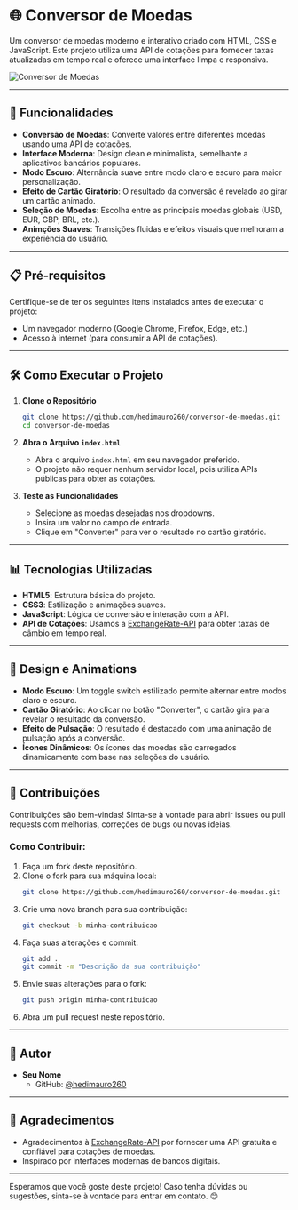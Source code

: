 # 🌐 Conversor de Moedas

Um conversor de moedas moderno e interativo criado com HTML, CSS e JavaScript. Este projeto utiliza uma API de cotações para fornecer taxas atualizadas em tempo real e oferece uma interface limpa e responsiva.

![Conversor de Moedas](https://via.placeholder.com/800x400?text=Preview+do+Conversor)

---

## 🚀 Funcionalidades

- **Conversão de Moedas**: Converte valores entre diferentes moedas usando uma API de cotações.
- **Interface Moderna**: Design clean e minimalista, semelhante a aplicativos bancários populares.
- **Modo Escuro**: Alternância suave entre modo claro e escuro para maior personalização.
- **Efeito de Cartão Giratório**: O resultado da conversão é revelado ao girar um cartão animado.
- **Seleção de Moedas**: Escolha entre as principais moedas globais (USD, EUR, GBP, BRL, etc.).
- **Animções Suaves**: Transições fluidas e efeitos visuais que melhoram a experiência do usuário.

---

## 📋 Pré-requisitos

Certifique-se de ter os seguintes itens instalados antes de executar o projeto:

- Um navegador moderno (Google Chrome, Firefox, Edge, etc.)
- Acesso à internet (para consumir a API de cotações).

---

## 🛠️ Como Executar o Projeto

1. **Clone o Repositório**

   ```bash
   git clone https://github.com/hedimauro260/conversor-de-moedas.git
   cd conversor-de-moedas
   ```

2. **Abra o Arquivo `index.html`**

   - Abra o arquivo `index.html` em seu navegador preferido.
   - O projeto não requer nenhum servidor local, pois utiliza APIs públicas para obter as cotações.

3. **Teste as Funcionalidades**

   - Selecione as moedas desejadas nos dropdowns.
   - Insira um valor no campo de entrada.
   - Clique em "Converter" para ver o resultado no cartão giratório.

---

## 📊 Tecnologias Utilizadas

- **HTML5**: Estrutura básica do projeto.
- **CSS3**: Estilização e animações suaves.
- **JavaScript**: Lógica de conversão e interação com a API.
- **API de Cotações**: Usamos a [ExchangeRate-API](https://www.exchangerate-api.com/) para obter taxas de câmbio em tempo real.

---

## 🎨 Design e Animations

- **Modo Escuro**: Um toggle switch estilizado permite alternar entre modos claro e escuro.
- **Cartão Giratório**: Ao clicar no botão "Converter", o cartão gira para revelar o resultado da conversão.
- **Efeito de Pulsação**: O resultado é destacado com uma animação de pulsação após a conversão.
- **Ícones Dinâmicos**: Os ícones das moedas são carregados dinamicamente com base nas seleções do usuário.

---

## 🔧 Contribuições

Contribuições são bem-vindas! Sinta-se à vontade para abrir issues ou pull requests com melhorias, correções de bugs ou novas ideias.

### Como Contribuir:

1. Faça um fork deste repositório.
2. Clone o fork para sua máquina local:
   ```bash
   git clone https://github.com/hedimauro260/conversor-de-moedas.git
   ```
3. Crie uma nova branch para sua contribuição:
   ```bash
   git checkout -b minha-contribuicao
   ```
4. Faça suas alterações e commit:
   ```bash
   git add .
   git commit -m "Descrição da sua contribuição"
   ```
5. Envie suas alterações para o fork:
   ```bash
   git push origin minha-contribuicao
   ```
6. Abra um pull request neste repositório.

---

## 👥 Autor

- **Seu Nome**
  - GitHub: [@hedimauro260](https://github.com/hedimauro260)

---

## 🙏 Agradecimentos

- Agradecimentos à [ExchangeRate-API](https://www.exchangerate-api.com/) por fornecer uma API gratuita e confiável para cotações de moedas.
- Inspirado por interfaces modernas de bancos digitais.

---

Esperamos que você goste deste projeto! Caso tenha dúvidas ou sugestões, sinta-se à vontade para entrar em contato. 😊